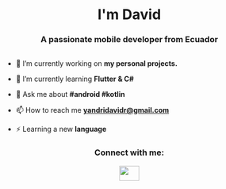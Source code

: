 <h1 align="center">I'm David</h1>
<h3 align="center">A passionate mobile developer from Ecuador</h3>

<p align="center"> <img src="https://komarev.com/ghpvc/?username=agamkoradiya" alt="" /> </p>

- 🔭 I’m currently working on **my personal projects.**

- 🌱 I’m currently learning **Flutter & C#**

- 💬 Ask me about **#android #kotlin**

- 📫 How to reach me **yandridavidr@gmail.com**

- ⚡ Learning a new **language**

<p align="center">
<h3 align="center">Connect with me:</h3>
</p>

<p align="center">  <a href="https://www.linkedin.com/in/yandri-david-reyes-montalv%C3%A1n-782958164/" target="blank"><img align="middle" src="https://cdn.jsdelivr.net/npm/simple-icons@3.0.1/icons/linkedin.svg" alt="" height="30" width="40" /></a>

